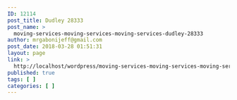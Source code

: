 ```yaml
---
ID: 12114
post_title: Dudley 28333
post_name: >
  moving-services-moving-services-moving-services-dudley-28333
author: mrgabonijeff@gmail.com
post_date: 2018-03-28 01:51:31
layout: page
link: >
  http://localhost/wordpress/moving-services-moving-services-moving-services-dudley-28333/
published: true
tags: [ ]
categories: [ ]
---
```

